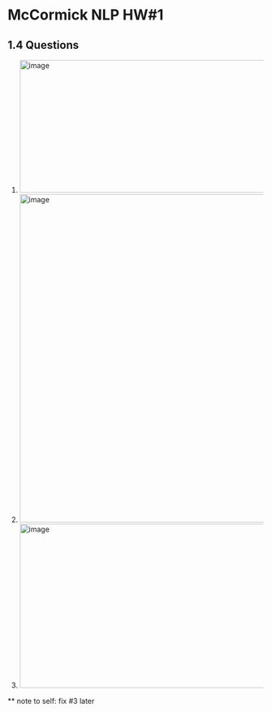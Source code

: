 # McCormick NLP HW#1

## 1.4 Questions
1. <img width="1902" height="261" alt="image" src="https://github.com/user-attachments/assets/7e86eccd-7870-4749-9699-8af38db95b54" />
2. <img width="577" height="646" alt="image" src="https://github.com/user-attachments/assets/b4fbf7f4-5c08-456c-b4b3-51dfe15a77d9" />
3. <img width="616" height="323" alt="image" src="https://github.com/user-attachments/assets/47b26087-aba9-4b80-9ed8-9f4bbf3779fb" />
** note to self: fix #3 later



